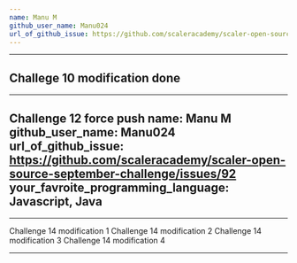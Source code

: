 ```yaml
---
name: Manu M
github_user_name: Manu024
url_of_github_issue: https://github.com/scaleracademy/scaler-open-source-september-challenge/issues/92
---
```


---
Challege 10 modification done
---

---
Challenge 12 force push
name: Manu M
github_user_name: Manu024
url_of_github_issue: https://github.com/scaleracademy/scaler-open-source-september-challenge/issues/92
your_favroite_programming_language: Javascript, Java
---

---
Challenge 14 modification 1
Challenge 14 modification 2
Challenge 14 modification 3
Challenge 14 modification 4
___